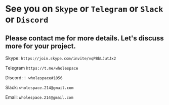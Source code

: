 # See you on `Skype` or `Telegram` or `Slack` or `Discord`

## Please contact me for more details. Let's discuss more for your project.


Skype: `https://join.skype.com/invite/vqPBbLJutJx2`

Telegram `https://t.me/wholespace`

Discord: `! wholespace#1856`

Slack: `wholespace.214@gmail.com`

Email: `wholespace.214@gmail.com`
